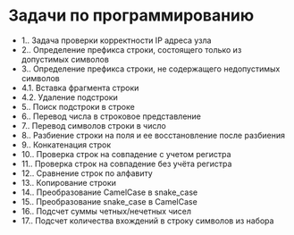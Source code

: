 # Задачи по программированию
* 1.. Задача проверки корректности IP адреса узла
* 2.. Определение префикса строки, состоящего только из допустимых символов
* 3.. Определение префикса строки, не содержащего недопустимых символов
* 4.1. Вставка фрагмента строки
* 4.2. Удаление подстроки
* 5.. Поиск подстроки в строке
* 6.. Перевод числа в строковое представление
* 7.. Перевод символов строки в число
* 8.. Разбиение строки на поля и ее восстановление после разбиения
* 9.. Конкатенация строк
* 10.. Проверка строк на совпадение с учетом регистра
* 11.. Проверка строк на совпадение без учёта регистра
* 12.. Сравнение строк по алфавиту
* 13.. Копирование строки
* 14.. Преобразование CamelCase в snake_case
* 15.. Преобразование snake_case в CamelCase
* 16.. Подсчет суммы четных/нечетных чисел
* 17.. Подсчет количества вхождений в строку символов из набора
